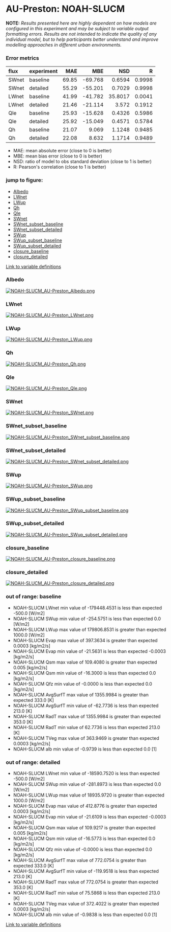 # AU-Preston: NOAH-SLUCM

**NOTE:** *Results presented here are highly dependent on how models are configured in this experiment and may be subject to variable output formatting errors. Results are not intended to indicate the quality of any individual model, but to help participants better understand and improve modelling approaches in different urban environments.*

### Error metrics

| flux   | experiment   |   MAE |     MBE |     NSD |      R |
|:-------|:-------------|------:|--------:|--------:|-------:|
| SWnet  | baseline     | 69.85 | -69.768 |  0.6594 | 0.9998 |
| SWnet  | detailed     | 55.29 | -55.201 |  0.7029 | 0.9998 |
| LWnet  | baseline     | 41.99 | -41.782 | 35.8017 | 0.0041 |
| LWnet  | detailed     | 21.46 | -21.114 |  3.572  | 0.1912 |
| Qle    | baseline     | 25.93 | -15.628 |  0.4326 | 0.5986 |
| Qle    | detailed     | 25.92 | -15.049 |  0.4571 | 0.5784 |
| Qh     | baseline     | 21.07 |   9.069 |  1.1248 | 0.9485 |
| Qh     | detailed     | 22.08 |   8.632 |  1.1714 | 0.9489 |

 - MAE: mean absolute error (close to 0 is better)
 - MBE: mean bias error (close to 0 is better)
 - NSD: ratio of model to obs standard deviation (close to 1 is better)
 - R: Pearson's correlation (close to 1 is better)

### jump to figure:
 - [Albedo](#albedo)
 - [LWnet](#lwnet)
 - [LWup](#lwup)
 - [Qh](#qh)
 - [Qle](#qle)
 - [SWnet](#swnet)
 - [SWnet_subset_baseline](#swnet_subset_baseline)
 - [SWnet_subset_detailed](#swnet_subset_detailed)
 - [SWup](#swup)
 - [SWup_subset_baseline](#swup_subset_baseline)
 - [SWup_subset_detailed](#swup_subset_detailed)
 - [closure_baseline](#closure_baseline)
 - [closure_detailed](#closure_detailed)

[Link to variable definitions](../modelattrs/variable_definitions.md)

### <a name="albedo"></a>Albedo
[![NOAH-SLUCM_AU-Preston_Albedo.png](NOAH-SLUCM_AU-Preston_Albedo.png)](NOAH-SLUCM_AU-Preston_Albedo.png)

### <a name="lwnet"></a>LWnet
[![NOAH-SLUCM_AU-Preston_LWnet.png](NOAH-SLUCM_AU-Preston_LWnet.png)](NOAH-SLUCM_AU-Preston_LWnet.png)

### <a name="lwup"></a>LWup
[![NOAH-SLUCM_AU-Preston_LWup.png](NOAH-SLUCM_AU-Preston_LWup.png)](NOAH-SLUCM_AU-Preston_LWup.png)

### <a name="qh"></a>Qh
[![NOAH-SLUCM_AU-Preston_Qh.png](NOAH-SLUCM_AU-Preston_Qh.png)](NOAH-SLUCM_AU-Preston_Qh.png)

### <a name="qle"></a>Qle
[![NOAH-SLUCM_AU-Preston_Qle.png](NOAH-SLUCM_AU-Preston_Qle.png)](NOAH-SLUCM_AU-Preston_Qle.png)

### <a name="swnet"></a>SWnet
[![NOAH-SLUCM_AU-Preston_SWnet.png](NOAH-SLUCM_AU-Preston_SWnet.png)](NOAH-SLUCM_AU-Preston_SWnet.png)

### <a name="swnet_subset_baseline"></a>SWnet_subset_baseline
[![NOAH-SLUCM_AU-Preston_SWnet_subset_baseline.png](NOAH-SLUCM_AU-Preston_SWnet_subset_baseline.png)](NOAH-SLUCM_AU-Preston_SWnet_subset_baseline.png)

### <a name="swnet_subset_detailed"></a>SWnet_subset_detailed
[![NOAH-SLUCM_AU-Preston_SWnet_subset_detailed.png](NOAH-SLUCM_AU-Preston_SWnet_subset_detailed.png)](NOAH-SLUCM_AU-Preston_SWnet_subset_detailed.png)

### <a name="swup"></a>SWup
[![NOAH-SLUCM_AU-Preston_SWup.png](NOAH-SLUCM_AU-Preston_SWup.png)](NOAH-SLUCM_AU-Preston_SWup.png)

### <a name="swup_subset_baseline"></a>SWup_subset_baseline
[![NOAH-SLUCM_AU-Preston_SWup_subset_baseline.png](NOAH-SLUCM_AU-Preston_SWup_subset_baseline.png)](NOAH-SLUCM_AU-Preston_SWup_subset_baseline.png)

### <a name="swup_subset_detailed"></a>SWup_subset_detailed
[![NOAH-SLUCM_AU-Preston_SWup_subset_detailed.png](NOAH-SLUCM_AU-Preston_SWup_subset_detailed.png)](NOAH-SLUCM_AU-Preston_SWup_subset_detailed.png)

### <a name="closure_baseline"></a>closure_baseline
[![NOAH-SLUCM_AU-Preston_closure_baseline.png](NOAH-SLUCM_AU-Preston_closure_baseline.png)](NOAH-SLUCM_AU-Preston_closure_baseline.png)

### <a name="closure_detailed"></a>closure_detailed
[![NOAH-SLUCM_AU-Preston_closure_detailed.png](NOAH-SLUCM_AU-Preston_closure_detailed.png)](NOAH-SLUCM_AU-Preston_closure_detailed.png)

### out of range: baseline

 - NOAH-SLUCM LWnet min value of -179448.4531 is less than expected -500.0 [W/m2]
 - NOAH-SLUCM SWup min value of -254.5751 is less than expected 0.0 [W/m2]
 - NOAH-SLUCM LWup max value of 179806.8531 is greater than expected 1000.0 [W/m2]
 - NOAH-SLUCM Evap max value of 397.3634 is greater than expected 0.0003 [kg/m2/s]
 - NOAH-SLUCM Evap min value of -21.5631 is less than expected -0.0003 [kg/m2/s]
 - NOAH-SLUCM Qsm max value of 109.4080 is greater than expected 0.005 [kg/m2/s]
 - NOAH-SLUCM Qsm min value of -16.3000 is less than expected 0.0 [kg/m2/s]
 - NOAH-SLUCM Qfz min value of -0.0000 is less than expected 0.0 [kg/m2/s]
 - NOAH-SLUCM AvgSurfT max value of 1355.9984 is greater than expected 333.0 [K]
 - NOAH-SLUCM AvgSurfT min value of -62.7736 is less than expected 213.0 [K]
 - NOAH-SLUCM RadT max value of 1355.9984 is greater than expected 353.0 [K]
 - NOAH-SLUCM RadT min value of 62.7736 is less than expected 213.0 [K]
 - NOAH-SLUCM TVeg max value of 363.9469 is greater than expected 0.0003 [kg/m2/s]
 - NOAH-SLUCM alb min value of -0.9739 is less than expected 0.0 [1]

### out of range: detailed

 - NOAH-SLUCM LWnet min value of -18590.7520 is less than expected -500.0 [W/m2]
 - NOAH-SLUCM SWup min value of -281.8973 is less than expected 0.0 [W/m2]
 - NOAH-SLUCM LWup max value of 18935.9720 is greater than expected 1000.0 [W/m2]
 - NOAH-SLUCM Evap max value of 412.8776 is greater than expected 0.0003 [kg/m2/s]
 - NOAH-SLUCM Evap min value of -21.6109 is less than expected -0.0003 [kg/m2/s]
 - NOAH-SLUCM Qsm max value of 109.9217 is greater than expected 0.005 [kg/m2/s]
 - NOAH-SLUCM Qsm min value of -16.5773 is less than expected 0.0 [kg/m2/s]
 - NOAH-SLUCM Qfz min value of -0.0000 is less than expected 0.0 [kg/m2/s]
 - NOAH-SLUCM AvgSurfT max value of 772.0754 is greater than expected 333.0 [K]
 - NOAH-SLUCM AvgSurfT min value of -119.9518 is less than expected 213.0 [K]
 - NOAH-SLUCM RadT max value of 772.0754 is greater than expected 353.0 [K]
 - NOAH-SLUCM RadT min value of 75.5868 is less than expected 213.0 [K]
 - NOAH-SLUCM TVeg max value of 372.4022 is greater than expected 0.0003 [kg/m2/s]
 - NOAH-SLUCM alb min value of -0.9838 is less than expected 0.0 [1]


[Link to variable definitions](variable_definitions.md)

